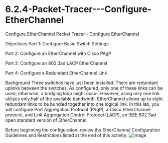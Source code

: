 # 6.2.4-Packet-Tracer---Configure-EtherChannel
Configure EtherChannel
Packet Tracer - Configure EtherChannel

Objectives
Part 1: Configure Basic Switch Settings

Part 2: Configure an EtherChannel with Cisco PAgP

Part 3: Configure an 802.3ad LACP EtherChannel

Part 4: Configure a Redundant EtherChannel Link

Background
Three switches have just been installed. There are redundant uplinks between the switches. As configured, only one of these links can be used; otherwise, a bridging loop might occur. However, using only one link utilizes only half of the available bandwidth. EtherChannel allows up to eight redundant links to be bundled together into one logical link. In this lab, you will configure Port Aggregation Protocol (PAgP), a Cisco EtherChannel protocol, and Link Aggregation Control Protocol (LACP), an IEEE 802.3ad open standard version of EtherChannel.

Before beginning the configuration, review the EtherChannel Configuration Guidelines and Restrictions listed at the end of this activity.
![image](https://user-images.githubusercontent.com/128199477/226242857-ba9e0b42-09d3-442c-9953-77f76ce712ff.png)
